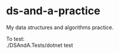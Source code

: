 # ds-and-a-practice
My data structures and algorithms practice.

To test:  
./DSAndA.Tests/dotnet test
